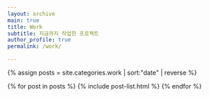 ```yaml
---
layout: archive
main: true
title: Work
subtitle: 지금까지 작업한 프로젝트
author_profile: true
permalink: /work/

---
```



{% assign posts = site.categories.work | sort:"date" | reverse %}

{% for post in posts %}
  {% include post-list.html %}
{% endfor %}